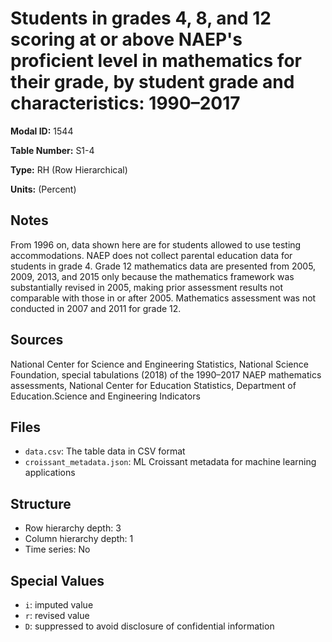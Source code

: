 # Students in grades 4, 8, and 12 scoring at or above NAEP's proficient level in mathematics for their grade, by student grade and characteristics: 1990&#8211;2017

**Modal ID:** 1544

**Table Number:** S1-4

**Type:** RH (Row Hierarchical)

**Units:** (Percent)

## Notes

From 1996 on, data shown here are for students allowed to use testing accommodations. NAEP does not collect parental education data for students in grade 4. Grade 12 mathematics data are presented from 2005, 2009, 2013, and 2015 only because the mathematics framework was substantially revised in 2005, making prior assessment results not comparable with those in or after 2005. Mathematics assessment was not conducted in 2007 and 2011 for grade 12.

## Sources

National Center for Science and Engineering Statistics, National Science Foundation, special tabulations (2018) of the 1990–2017 NAEP mathematics assessments, National Center for Education Statistics, Department of Education.Science and Engineering Indicators

## Files

- `data.csv`: The table data in CSV format
- `croissant_metadata.json`: ML Croissant metadata for machine learning applications

## Structure

- Row hierarchy depth: 3
- Column hierarchy depth: 1
- Time series: No

## Special Values

- `i`: imputed value
- `r`: revised value
- `D`: suppressed to avoid disclosure of confidential information
